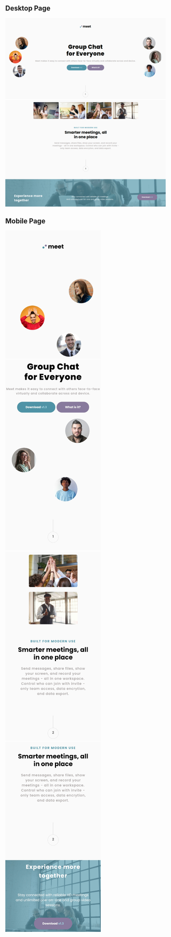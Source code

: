 ## Desktop Page


![Desktop Page](img/HomePageMeet.png)
![Desktop Page2](img/HomePageMeet2.png)


## Mobile Page

<img src="img/MobilepageMeet.jpg" alt="drawing" width="300"/>
<img src="img/MonilePageMeet.jpg" alt="drawing" width="300"/>
<img src="img/MobilepageMeet4.jpg" alt="drawing" width="300"/>
<img src="img/MobilePageMeet2.jpg" alt="drawing" width="300"/>

